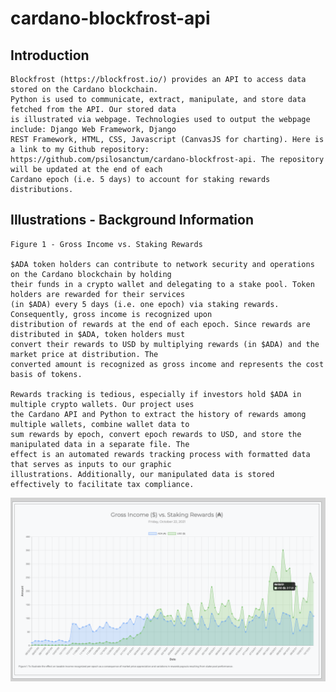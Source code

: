 # cardano-blockfrost-api

## Introduction

    Blockfrost (https://blockfrost.io/) provides an API to access data stored on the Cardano blockchain. 
    Python is used to communicate, extract, manipulate, and store data fetched from the API. Our stored data 
    is illustrated via webpage. Technologies used to output the webpage include: Django Web Framework, Django 
    REST Framework, HTML, CSS, Javascript (CanvasJS for charting). Here is a link to my Github repository: 
    https://github.com/psilosanctum/cardano-blockfrost-api. The repository will be updated at the end of each 
    Cardano epoch (i.e. 5 days) to account for staking rewards distributions.

## Illustrations - Background Information

    Figure 1 - Gross Income vs. Staking Rewards
    
    $ADA token holders can contribute to network security and operations on the Cardano blockchain by holding 
    their funds in a crypto wallet and delegating to a stake pool. Token holders are rewarded for their services 
    (in $ADA) every 5 days (i.e. one epoch) via staking rewards. Consequently, gross income is recognized upon 
    distribution of rewards at the end of each epoch. Since rewards are distributed in $ADA, token holders must 
    convert their rewards to USD by multiplying rewards (in $ADA) and the market price at distribution. The 
    converted amount is recognized as gross income and represents the cost basis of tokens.

    Rewards tracking is tedious, especially if investors hold $ADA in multiple crypto wallets. Our project uses 
    the Cardano API and Python to extract the history of rewards among multiple wallets, combine wallet data to 
    sum rewards by epoch, convert epoch rewards to USD, and store the manipulated data in a separate file. The 
    effect is an automated rewards tracking process with formatted data that serves as inputs to our graphic 
    illustrations. Additionally, our manipulated data is stored effectively to facilitate tax compliance.
    
![Gross Income](https://github.com/psilosanctum/cardano-blockfrost-api/blob/main/graph_screenshots/gross_income_vs_staking.png)